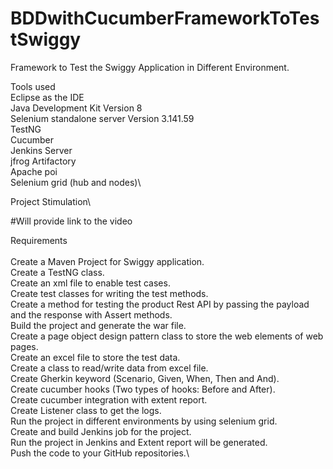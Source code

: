 # BDDwithCucumberFrameworkToTestSwiggy
Framework to Test the Swiggy Application in Different Environment.

Tools used \
Eclipse as the IDE\
Java Development Kit Version 8\
Selenium standalone server Version 3.141.59\
TestNG\
Cucumber\
Jenkins Server\
jfrog Artifactory\
Apache poi\
Selenium grid (hub and nodes)\

Project Stimulation\

#Will provide link to the video


Requirements\
\
Create a Maven Project for Swiggy application.\
Create a TestNG class.\
Create an xml file to enable test cases.\
Create test classes for writing the test methods.\
Create a method for testing the product Rest API by passing the payload and the response with Assert methods.\
Build the project and generate the war file.\
Create a page object design pattern class to store the web elements of web pages.\
Create an excel file to store the test data.\
Create a class to read/write data from excel file.\
Create Gherkin keyword (Scenario, Given, When, Then and And).\
Create cucumber hooks (Two types of hooks: Before and After).\
Create cucumber integration with extent report.\
Create Listener class to get the logs.\
Run the project in different environments by using selenium grid.\
Create and build Jenkins job for the project.\
Run the project in Jenkins and Extent report will be generated.\
Push the code to your GitHub repositories.\
